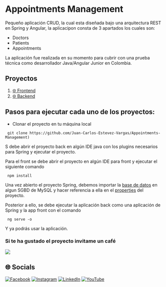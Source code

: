 # Appointments Management
Pequeño aplicación CRUD, la cual esta diseñada bajo una arquitectura REST en Spring y Angular, la aplicacipon consta de 3 apartados los cuales son:
* Doctors
* Patients
* Appointments

La aplicación fue realizada en su momento para cubrir con una prueba técnica como desarrollador Java/Angular Junior en Colombia.

## Proyectos

1. [🌐 Frontend](https://github.com/Juan-Carlos-Estevez-Vargas/Appointments-Management/tree/master/Check-Appointments-Frontend-Angular)
2. [🌐 Backend](https://github.com/Juan-Carlos-Estevez-Vargas/Appointments-Management/tree/master/Appointments-Management-Spring-Boot)

## Pasos para ejecutar cada uno de los proyectos:

- Clonar el proyecto en tu máquina local

```batch
 git clone https://github.com/Juan-Carlos-Estevez-Vargas/Appointments-Management)
```
S debe abrir el proyecto back en algún IDE java con los plugins necesarios para Spring y ejecutar el proyecto.

Para el front se debe abrir el proyecto en algún IDE para front y ejecutar el siguiente comando
```batch
 npm install
```
Una vez abierto el proyecto Spring, debemos importar la [base de datos]() en algun SGBD de MySQL y hacer referencia a ella en el [properties](https://github.com/Juan-Carlos-Estevez-Vargas/Appointments-Management/blob/master/Appointments-Management-Spring-Boot/src/main/resources/application.yml) del proyecto.

Posterior a ello, se debe ejecutar la aplicación back como una aplicación de Spring y la app front con el comando 
```batch
 ng serve -o
```

Y ya podrás usar la aplicación.

### Si te ha gustado el proyecto invitame un café
<div align="left">
  <a href="https://paypal.me/JEstevezVargas" target="_blank" style="display: inline-block;">
    <img
      src="https://img.shields.io/badge/Donate-Buy%20Me%20A%20Coffee-orange.svg?style=flat-square&logo=buymeacoffee" 
      align="center"
     />
  </a>
</div>

## 🌐 Socials 

[![Facebook](https://img.shields.io/badge/Facebook-%231877F2.svg?logo=Facebook&logoColor=white)](https://facebook.com/juancarlos.estevezvargas.98) [![Instagram](https://img.shields.io/badge/Instagram-%23E4405F.svg?logo=Instagram&logoColor=white)](https://instagram.com/juankestevez) [![LinkedIn](https://img.shields.io/badge/LinkedIn-%230077B5.svg?logo=linkedin&logoColor=white)](https://linkedin.com/in/juan-carlos-estevez-vargas) [![YouTube](https://img.shields.io/badge/YouTube-%23FF0000.svg?logo=YouTube&logoColor=white)](https://youtube.com/@JuanCarlosEstevezVargas)



